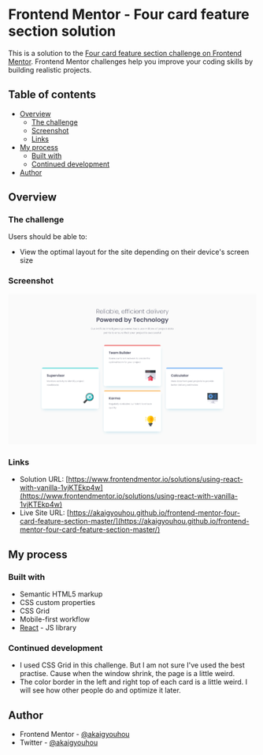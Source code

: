 # Frontend Mentor - Four card feature section solution

This is a solution to the [Four card feature section challenge on Frontend Mentor](https://www.frontendmentor.io/challenges/four-card-feature-section-weK1eFYK). Frontend Mentor challenges help you improve your coding skills by building realistic projects. 

## Table of contents

- [Overview](#overview)
  - [The challenge](#the-challenge)
  - [Screenshot](#screenshot)
  - [Links](#links)
- [My process](#my-process)
  - [Built with](#built-with)
  - [Continued development](#continued-development)
- [Author](#author)

## Overview

### The challenge

Users should be able to:

- View the optimal layout for the site depending on their device's screen size

### Screenshot

![](./screenshot.png)

### Links

- Solution URL: [https://www.frontendmentor.io/solutions/using-react-with-vanilla-1vjKTEkp4w](https://www.frontendmentor.io/solutions/using-react-with-vanilla-1vjKTEkp4w)
- Live Site URL: [https://akaigyouhou.github.io/frontend-mentor-four-card-feature-section-master/](https://akaigyouhou.github.io/frontend-mentor-four-card-feature-section-master/)

## My process

### Built with

- Semantic HTML5 markup
- CSS custom properties
- CSS Grid
- Mobile-first workflow
- [React](https://reactjs.org/) - JS library

### Continued development

- I used CSS Grid in this challenge. But I am not sure I've used the best practise. Cause when the window shrink, the page is a little weird.
- The color border in the left and right top of each card is a little weird. I will see how other people do and optimize it later.


## Author

- Frontend Mentor - [@akaigyouhou](https://www.frontendmentor.io/profile/akaigyouhou)
- Twitter - [@akaigyouhou](https://www.twitter.com/akaigyouhou)


